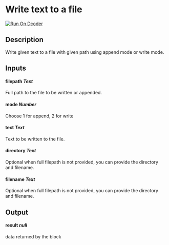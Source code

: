 # Write text to a file

[![Run On Dcoder](https://static-content.dcoder.tech/dcoder-assets/run-on-dcoder.svg)](https://code.dcoder.tech/feed/block/604b1ee7872a0e03e611ca66)

## Description

Write given text to a file with given path using append mode or write mode.

## Inputs

#### **filepath** _Text_

Full path to the file to be written or appended.

#### **mode** _Number_

Choose 1 for append, 2 for write

#### **text** _Text_

Text to be written to the file.

#### **directory** _Text_

Optional when full filepath is not provided, you can provide the directory and filename.

#### **filename** _Text_

Optional when full filepath is not provided, you can provide the directory and filename.

## Output

#### **result** _null_

data returned by the block
